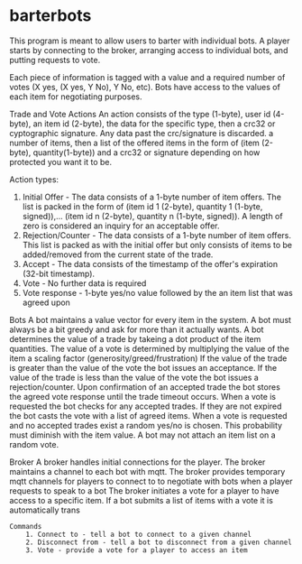 # barterbots
This program is meant to allow users to barter with individual bots. A player starts by connecting to the broker, arranging access to individual bots, and putting requests to vote.

Each piece of information is tagged with a value and a required number of votes (X yes, (X yes, Y No), Y No, etc). Bots have access to the values of each item for negotiating purposes.

Trade and Vote Actions 
An action consists of the type (1-byte), user id (4-byte), an item id (2-byte), the data for the specific type, then a crc32 or cyptographic signature. Any data past the crc/signature is discarded. a number of items, then a list of the offered items in the form of (item (2-byte), quantity(1-byte)) and a crc32 or signature depending on how protected you want it to be.

Action types:
1. Initial Offer - The data consists of a 1-byte number of item offers. The list is packed in the form of (item id 1 (2-byte), quantity 1 (1-byte, signed)),... (item id n (2-byte), quantity n (1-byte, signed)). A length of zero is considered an inquiry for an acceptable offer.
2. Rejection/Counter - The data consists of a 1-byte number of item offers. This list is packed as with the initial offer but only consists of items to be added/removed from the current state of the trade.
3. Accept -  The data consists of the timestamp of the offer's expiration (32-bit timestamp).
4. Vote - No further data is required
5. Vote response - 1-byte yes/no value followed by the an item list that was agreed upon


Bots
A bot maintains a value vector for every item in the system.
A bot must always be a bit greedy and ask for more than it actually wants.
A bot determines the value of a trade by takeing a dot product of the item quantities.
The value of a vote is determined by multiplying the value of the item a scaling factor (generosity/greed/frustration)
If the value of the trade is greater than the value of the vote the bot issues an acceptance.
If the value of the trade is less than the value of the vote the bot issues a rejection/counter.
Upon confirmation of an accepted trade the bot stores the agreed vote response until the trade timeout occurs.
When a vote is requested the bot checks for any accepted trades. If they are not expired the bot casts the vote with a list of agreed items.
When a vote is requested and no accepted trades exist a random yes/no is chosen. This probability must diminish with the item value. A bot may not attach an item list on a random vote.


Broker
A broker handles initial connections for the player.
The broker maintains a channel to each bot with mqtt.
The broker provides temporary mqtt channels for players to connect to to negotiate with bots when a player requests to speak to a bot
The broker initiates a vote for a player to have access to a specific item.
If a bot submits a list of items with a vote it is automatically trans

	Commands
		1. Connect to - tell a bot to connect to a given channel
		2. Disconnect from - tell a bot to disconnect from a given channel
		3. Vote - provide a vote for a player to access an item


